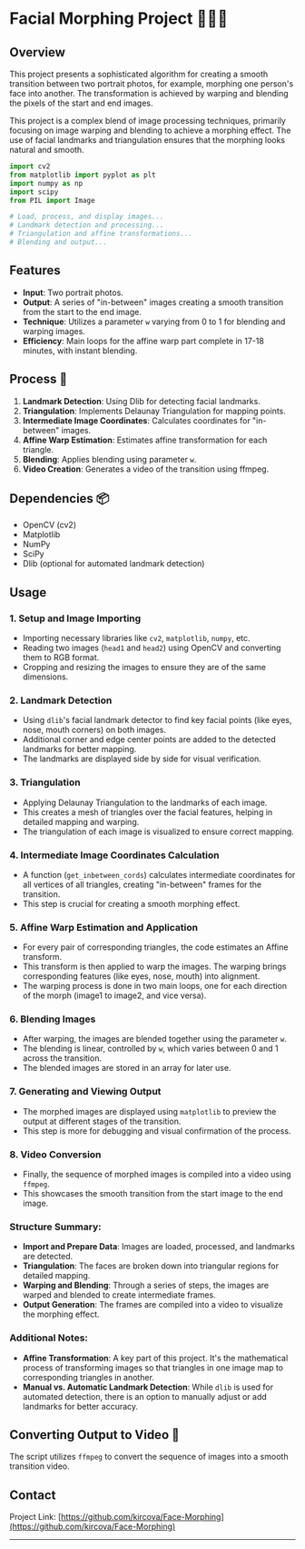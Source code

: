 # Facial Morphing Project 🧒🔄🧑

## Overview
This project presents a sophisticated algorithm for creating a smooth transition between two portrait photos, for example, morphing one person's face into another. The transformation is achieved by warping and blending the pixels of the start and end images. 

This project is a complex blend of image processing techniques, primarily focusing on image warping and blending to achieve a morphing effect. The use of facial landmarks and triangulation ensures that the morphing looks natural and smooth.


```python
import cv2
from matplotlib import pyplot as plt
import numpy as np
import scipy
from PIL import Image

# Load, process, and display images...
# Landmark detection and processing...
# Triangulation and affine transformations...
# Blending and output...
```


## Features
- **Input**: Two portrait photos.
- **Output**: A series of "in-between" images creating a smooth transition from the start to the end image.
- **Technique**: Utilizes a parameter `w` varying from 0 to 1 for blending and warping images.
- **Efficiency**: Main loops for the affine warp part complete in 17-18 minutes, with instant blending.

## Process 🔄
1. **Landmark Detection**: Using Dlib for detecting facial landmarks.
2. **Triangulation**: Implements Delaunay Triangulation for mapping points.
3. **Intermediate Image Coordinates**: Calculates coordinates for "in-between" images.
4. **Affine Warp Estimation**: Estimates affine transformation for each triangle.
5. **Blending**: Applies blending using parameter `w`.
6. **Video Creation**: Generates a video of the transition using ffmpeg.

## Dependencies 📦
- OpenCV (cv2)
- Matplotlib
- NumPy
- SciPy
- Dlib (optional for automated landmark detection)

## Usage

### 1. **Setup and Image Importing**
   - Importing necessary libraries like `cv2`, `matplotlib`, `numpy`, etc.
   - Reading two images (`head1` and `head2`) using OpenCV and converting them to RGB format.
   - Cropping and resizing the images to ensure they are of the same dimensions.

### 2. **Landmark Detection**
   - Using `dlib`'s facial landmark detector to find key facial points (like eyes, nose, mouth corners) on both images.
   - Additional corner and edge center points are added to the detected landmarks for better mapping.
   - The landmarks are displayed side by side for visual verification.

### 3. **Triangulation**
   - Applying Delaunay Triangulation to the landmarks of each image.
   - This creates a mesh of triangles over the facial features, helping in detailed mapping and warping.
   - The triangulation of each image is visualized to ensure correct mapping.

### 4. **Intermediate Image Coordinates Calculation**
   - A function (`get_inbetween_cords`) calculates intermediate coordinates for all vertices of all triangles, creating "in-between" frames for the transition.
   - This step is crucial for creating a smooth morphing effect.

### 5. **Affine Warp Estimation and Application**
   - For every pair of corresponding triangles, the code estimates an Affine transform.
   - This transform is then applied to warp the images. The warping brings corresponding features (like eyes, nose, mouth) into alignment.
   - The warping process is done in two main loops, one for each direction of the morph (image1 to image2, and vice versa).

### 6. **Blending Images**
   - After warping, the images are blended together using the parameter `w`.
   - The blending is linear, controlled by `w`, which varies between 0 and 1 across the transition.
   - The blended images are stored in an array for later use.

### 7. **Generating and Viewing Output**
   - The morphed images are displayed using `matplotlib` to preview the output at different stages of the transition.
   - This step is more for debugging and visual confirmation of the process.

### 8. **Video Conversion**
   - Finally, the sequence of morphed images is compiled into a video using `ffmpeg`.
   - This showcases the smooth transition from the start image to the end image.

### Structure Summary:
- **Import and Prepare Data**: Images are loaded, processed, and landmarks are detected.
- **Triangulation**: The faces are broken down into triangular regions for detailed mapping.
- **Warping and Blending**: Through a series of steps, the images are warped and blended to create intermediate frames.
- **Output Generation**: The frames are compiled into a video to visualize the morphing effect.

### Additional Notes:
- **Affine Transformation**: A key part of this project. It's the mathematical process of transforming images so that triangles in one image map to corresponding triangles in another.
- **Manual vs. Automatic Landmark Detection**: While `dlib` is used for automated detection, there is an option to manually adjust or add landmarks for better accuracy.



## Converting Output to Video 🎥
The script utilizes `ffmpeg` to convert the sequence of images into a smooth transition video.

## Contact

Project Link: [https://github.com/kircova/Face-Morphing](https://github.com/kircova/Face-Morphing)

---
